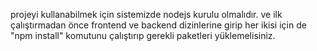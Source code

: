 projeyi kullanabilmek için sistemizde nodejs kurulu olmalıdır. ve ilk çalıştırmadan önce frontend ve backend dizinlerine girip her ikisi için de "npm install" komutunu çalıştırıp gerekli paketleri yüklemelisiniz.
